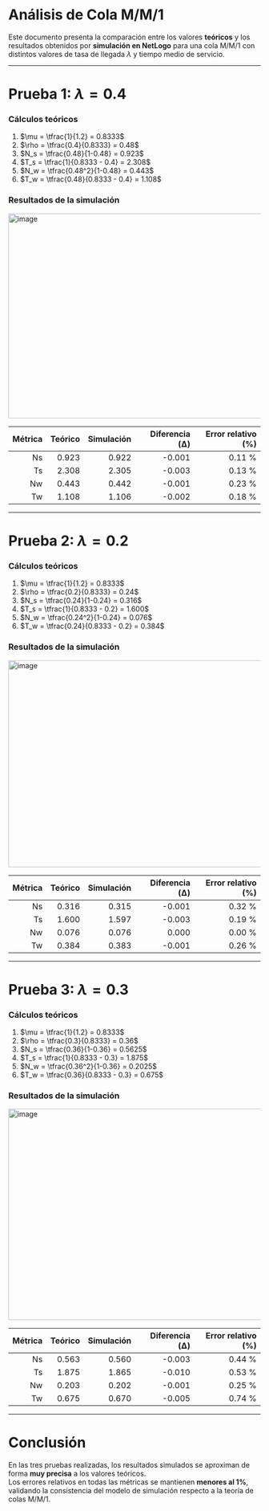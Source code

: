 # Análisis de Cola M/M/1

Este documento presenta la comparación entre los valores **teóricos** y los resultados obtenidos por **simulación en NetLogo** para una cola M/M/1 con distintos valores de tasa de llegada $\lambda$ y tiempo medio de servicio.

---

# Prueba 1: $\lambda = 0.4$

### Cálculos teóricos

1. $\mu = \tfrac{1}{1.2} = 0.8333$  
2. $\rho = \tfrac{0.4}{0.8333} = 0.48$  
3. $N_s = \tfrac{0.48}{1-0.48} = 0.923$  
4. $T_s = \tfrac{1}{0.8333 - 0.4} = 2.308$  
5. $N_w = \tfrac{0.48^2}{1-0.48} = 0.443$  
6. $T_w = \tfrac{0.48}{0.8333 - 0.4} = 1.108$  

### Resultados de la simulación

<img width="819" height="408" alt="image" src="https://github.com/user-attachments/assets/6dcd486b-3fd7-4a0c-ab5c-7e64f47cb216" />

| Métrica | Teórico | Simulación | Diferencia (Δ) | Error relativo (%) |
|--------:|--------:|-----------:|---------------:|-------------------:|
| Ns      | 0.923   | 0.922      | -0.001         | 0.11 %             |
| Ts      | 2.308   | 2.305      | -0.003         | 0.13 %             |
| Nw      | 0.443   | 0.442      | -0.001         | 0.23 %             |
| Tw      | 1.108   | 1.106      | -0.002         | 0.18 %             |

---

# Prueba 2: $\lambda = 0.2$

### Cálculos teóricos

1. $\mu = \tfrac{1}{1.2} = 0.8333$  
2. $\rho = \tfrac{0.2}{0.8333} = 0.24$  
3. $N_s = \tfrac{0.24}{1-0.24} = 0.316$  
4. $T_s = \tfrac{1}{0.8333 - 0.2} = 1.600$  
5. $N_w = \tfrac{0.24^2}{1-0.24} = 0.076$  
6. $T_w = \tfrac{0.24}{0.8333 - 0.2} = 0.384$  

### Resultados de la simulación

<img width="847" height="412" alt="image" src="https://github.com/user-attachments/assets/b9cadfe0-d814-4d52-a35d-f155dd0a5a18" />

| Métrica | Teórico | Simulación | Diferencia (Δ) | Error relativo (%) |
|--------:|--------:|-----------:|---------------:|-------------------:|
| Ns      | 0.316   | 0.315      | -0.001         | 0.32 %             |
| Ts      | 1.600   | 1.597      | -0.003         | 0.19 %             |
| Nw      | 0.076   | 0.076      |  0.000         | 0.00 %             |
| Tw      | 0.384   | 0.383      | -0.001         | 0.26 %             |

---

# Prueba 3: $\lambda = 0.3$

### Cálculos teóricos

1. $\mu = \tfrac{1}{1.2} = 0.8333$  
2. $\rho = \tfrac{0.3}{0.8333} = 0.36$  
3. $N_s = \tfrac{0.36}{1-0.36} = 0.5625$  
4. $T_s = \tfrac{1}{0.8333 - 0.3} = 1.875$  
5. $N_w = \tfrac{0.36^2}{1-0.36} = 0.2025$  
6. $T_w = \tfrac{0.36}{0.8333 - 0.3} = 0.675$  

### Resultados de la simulación

<img width="847" height="421" alt="image" src="https://github.com/user-attachments/assets/f28dfa5f-7fe2-4ace-9724-95d663e7ee34" />

| Métrica | Teórico | Simulación | Diferencia (Δ) | Error relativo (%) |
|--------:|--------:|-----------:|---------------:|-------------------:|
| Ns      | 0.563   | 0.560      | -0.003         | 0.44 %             |
| Ts      | 1.875   | 1.865      | -0.010         | 0.53 %             |
| Nw      | 0.203   | 0.202      | -0.001         | 0.25 %             |
| Tw      | 0.675   | 0.670      | -0.005         | 0.74 %             |

---

# Conclusión

En las tres pruebas realizadas, los resultados simulados se aproximan de forma **muy precisa** a los valores teóricos.  
Los errores relativos en todas las métricas se mantienen **menores al 1%**, validando la consistencia del modelo de simulación respecto a la teoría de colas M/M/1.

